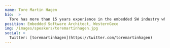 ```yaml
---
name: Tore Martin Hagen
bio:  >
  Tore has more than 15 years experience in the embedded SW industry where he has worked with telecommunication and seismic systems.
position: Embedded Software Architect, WesternGeco
img: /images/speakers/toremartinhagen.jpg
social: >
  Twitter: [toremartinhagen](https://twitter.com/toremartinhagen)
---
```


